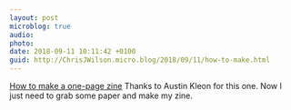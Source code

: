 ```yaml
---
layout: post
microblog: true
audio: 
photo: 
date: 2018-09-11 10:11:42 +0100
guid: http://ChrisJWilson.micro.blog/2018/09/11/how-to-make.html
---
```

[How to make a one-page zine](http://experimentwithnature.com/03-found/experiment-with-paper-how-to-make-a-one-page-zine/#.W5dtZ5MzbOQ)
Thanks to Austin Kleon for this one. Now I just need to grab some paper and make my zine. 
